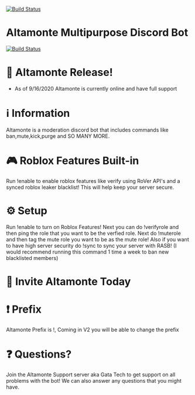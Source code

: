 [![Build Status](https://cdn.discordapp.com/attachments/749451793854890085/755600355630252062/Alitmaote_logo_2.png)](https://discord.com/api/oauth2/authorize?client_id=608420941361315971&permissions=8&scope=bot)
# Altamonte Multipurpose Discord Bot

[![Build Status](https://img.shields.io/discord/729394556185084047.svg?style=for-the-badge)](https://discord.gg/Ym6SAQ7)

# 🎉 Altamonte Release!

  - As of 9/16/2020 Altamonte is currently online and have full support

# ℹ️ Information
Altamonte is a moderation discord bot that includes commands like ban,mute,kick,purge and SO MANY MORE.

# 🎮 Roblox Features Built-in
Run !enable to enable roblox features like verify using RoVer API's and a synced roblox leaker blacklist! This will help keep your server secure.

# ⚙️ Setup

Run !enable to turn on Roblox Features! Next you can do !verifyrole and then ping the role that you want to be the verfied role. Next do !muterole and then tag the mute role you want to be as the mute role! Also if you want to have high server security do !sync to sync your server with RASB! (I would recommend running this command 1 time a week to ban new blacklisted members)

# 📨  Invite Altamonte Today


# ❗ Prefix
Altamonte Prefix is !, Coming in V2 you will be able to change the prefix

# ❓ Questions?
Join the Altamonte Support server aka Gata Tech to get support on all problems with the bot! We can also answer any questions that you might have.
